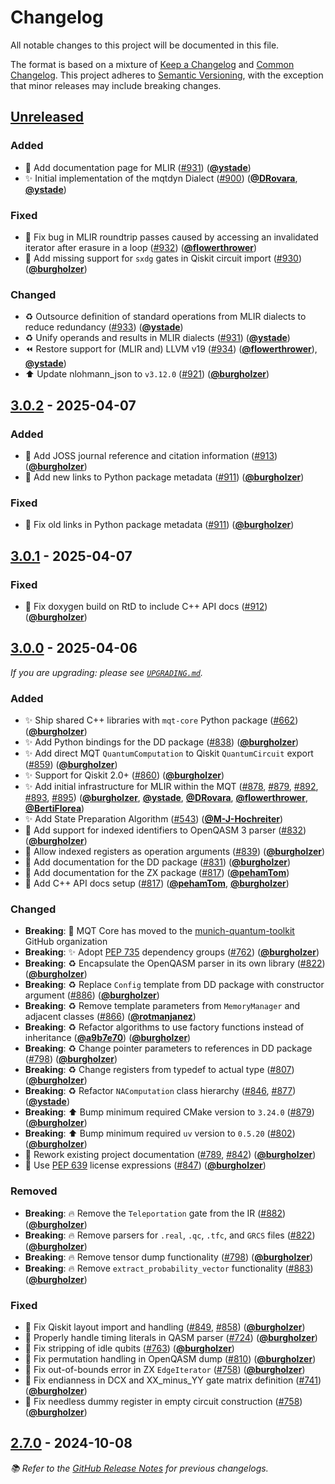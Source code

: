 # Changelog

All notable changes to this project will be documented in this file.

The format is based on a mixture of [Keep a Changelog](https://keepachangelog.com/en/1.1.0/) and [Common Changelog](https://common-changelog.org).
This project adheres to [Semantic Versioning](https://semver.org/spec/v2.0.0.html), with the exception that minor releases may include breaking changes.

## [Unreleased]

### Added

- 📝 Add documentation page for MLIR ([#931](https://github.com/munich-quantum-toolkit/core/pull/931)) ([**@ystade**](https://github.com/ystade))
- ✨ Initial implementation of the mqtdyn Dialect ([#900](https://github.com/munich-quantum-toolkit/core/pull/900)) ([**@DRovara**](https://github.com/DRovara), [**@ystade**](https://github.com/ystade))

### Fixed

- 🐛 Fix bug in MLIR roundtrip passes caused by accessing an invalidated iterator after erasure in a loop ([#932](https://github.com/munich-quantum-toolkit/core/pull/932)) ([**@flowerthrower**](https://github.com/flowerthrower))
- 🐛 Add missing support for `sxdg` gates in Qiskit circuit import ([#930](https://github.com/munich-quantum-toolkit/core/pull/930)) ([**@burgholzer**](https://github.com/burgholzer))

### Changed

- ♻️ Outsource definition of standard operations from MLIR dialects to reduce redundancy ([#933](https://github.com/munich-quantum-toolkit/core/pull/933)) ([**@ystade**](https://github.com/ystade))
- ♻️ Unify operands and results in MLIR dialects ([#931](https://github.com/munich-quantum-toolkit/core/pull/931)) ([**@ystade**](https://github.com/ystade))
- ⏪️ Restore support for (MLIR and) LLVM v19 ([#934](https://github.com/munich-quantum-toolkit/core/pull/934)) ([**@flowerthrower**](https://github.com/flowerthrower)), [**@ystade**](https://github.com/ystade))
- ⬆️ Update nlohmann_json to `v3.12.0` ([#921](https://github.com/munich-quantum-toolkit/core/pull/921)) ([**@burgholzer**](https://github.com/burgholzer))

## [3.0.2] - 2025-04-07

### Added

- 📝 Add JOSS journal reference and citation information ([#913](https://github.com/munich-quantum-toolkit/core/pull/913)) ([**@burgholzer**](https://github.com/burgholzer))
- 📝 Add new links to Python package metadata ([#911](https://github.com/munich-quantum-toolkit/core/pull/911)) ([**@burgholzer**](https://github.com/burgholzer))

### Fixed

- 📝 Fix old links in Python package metadata ([#911](https://github.com/munich-quantum-toolkit/core/pull/911)) ([**@burgholzer**](https://github.com/burgholzer))

## [3.0.1] - 2025-04-07

### Fixed

- 🐛 Fix doxygen build on RtD to include C++ API docs ([#912](https://github.com/munich-quantum-toolkit/core/pull/912)) ([**@burgholzer**](https://github.com/burgholzer))

## [3.0.0] - 2025-04-06

_If you are upgrading: please see [`UPGRADING.md`](UPGRADING.md#300)._

### Added

- ✨ Ship shared C++ libraries with `mqt-core` Python package ([#662](https://github.com/munich-quantum-toolkit/core/issues/662)) ([**@burgholzer**](https://github.com/burgholzer))
- ✨ Add Python bindings for the DD package ([#838](https://github.com/munich-quantum-toolkit/core/issues/838)) ([**@burgholzer**](https://github.com/burgholzer))
- ✨ Add direct MQT `QuantumComputation` to Qiskit `QuantumCircuit` export ([#859](https://github.com/munich-quantum-toolkit/core/issues/859)) ([**@burgholzer**](https://github.com/burgholzer))
- ✨ Support for Qiskit 2.0+ ([#860](https://github.com/munich-quantum-toolkit/core/issues/860)) ([**@burgholzer**](https://github.com/burgholzer))
- ✨ Add initial infrastructure for MLIR within the MQT ([#878](https://github.com/munich-quantum-toolkit/core/issues/878), [#879](https://github.com/munich-quantum-toolkit/core/issues/879), [#892](https://github.com/munich-quantum-toolkit/core/issues/892), [#893](https://github.com/munich-quantum-toolkit/core/issues/893), [#895](https://github.com/munich-quantum-toolkit/core/issues/895)) ([**@burgholzer**](https://github.com/burgholzer), [**@ystade**](https://github.com/ystade), [**@DRovara**](https://github.com/DRovara), [**@flowerthrower**](https://github.com/flowerthrower), [**@BertiFlorea**](https://github.com/BertiFlorea))
- ✨ Add State Preparation Algorithm ([#543](https://github.com/munich-quantum-toolkit/core/issues/543)) ([**@M-J-Hochreiter**](https://github.com/M-J-Hochreiter))
- 🚸 Add support for indexed identifiers to OpenQASM 3 parser ([#832](https://github.com/munich-quantum-toolkit/core/issues/832)) ([**@burgholzer**](https://github.com/burgholzer))
- 🚸 Allow indexed registers as operation arguments ([#839](https://github.com/munich-quantum-toolkit/core/issues/839)) ([**@burgholzer**](https://github.com/burgholzer))
- 📝 Add documentation for the DD package ([#831](https://github.com/munich-quantum-toolkit/core/issues/831)) ([**@burgholzer**](https://github.com/burgholzer))
- 📝 Add documentation for the ZX package ([#817](https://github.com/munich-quantum-toolkit/core/issues/817)) ([**@pehamTom**](https://github.com/pehamTom))
- 📝 Add C++ API docs setup ([#817](https://github.com/munich-quantum-toolkit/core/issues/817)) ([**@pehamTom**](https://github.com/pehamTom), [**@burgholzer**](https://github.com/burgholzer))

### Changed

- **Breaking**: 🚚 MQT Core has moved to the [munich-quantum-toolkit](https://github.com/munich-quantum-toolkit) GitHub organization
- **Breaking**: ✨ Adopt [PEP 735] dependency groups ([#762](https://github.com/munich-quantum-toolkit/core/issues/762)) ([**@burgholzer**](https://github.com/burgholzer))
- **Breaking**: ♻️ Encapsulate the OpenQASM parser in its own library ([#822](https://github.com/munich-quantum-toolkit/core/issues/822)) ([**@burgholzer**](https://github.com/burgholzer))
- **Breaking**: ♻️ Replace `Config` template from DD package with constructor argument ([#886](https://github.com/munich-quantum-toolkit/core/issues/886)) ([**@burgholzer**](https://github.com/burgholzer))
- **Breaking**: ♻️ Remove template parameters from `MemoryManager` and adjacent classes ([#866](https://github.com/munich-quantum-toolkit/core/issues/866)) ([**@rotmanjanez**](https://github.com/rotmanjanez))
- **Breaking**: ♻️ Refactor algorithms to use factory functions instead of inheritance ([**@a9b7e70**](https://github.com/munich-quantum-toolkit/core/pull/798/commits/a9b7e70aaeb532fe8e1e31a7decca86d81eb523f)) ([**@burgholzer**](https://github.com/burgholzer))
- **Breaking**: ♻️ Change pointer parameters to references in DD package ([#798](https://github.com/munich-quantum-toolkit/core/pull/798)) ([**@burgholzer**](https://github.com/burgholzer))
- **Breaking**: ♻️ Change registers from typedef to actual type ([#807](https://github.com/munich-quantum-toolkit/core/issues/807)) ([**@burgholzer**](https://github.com/burgholzer))
- **Breaking**: ♻️ Refactor `NAComputation` class hierarchy ([#846](https://github.com/munich-quantum-toolkit/core/issues/846), [#877](https://github.com/munich-quantum-toolkit/core/issues/877)) ([**@ystade**](https://github.com/ystade))
- **Breaking**: ⬆️ Bump minimum required CMake version to `3.24.0` ([#879](https://github.com/munich-quantum-toolkit/core/issues/879)) ([**@burgholzer**](https://github.com/burgholzer))
- **Breaking**: ⬆️ Bump minimum required `uv` version to `0.5.20` ([#802](https://github.com/munich-quantum-toolkit/core/issues/802)) ([**@burgholzer**](https://github.com/burgholzer))
- 📝 Rework existing project documentation ([#789](https://github.com/munich-quantum-toolkit/core/issues/789), [#842](https://github.com/munich-quantum-toolkit/core/issues/842)) ([**@burgholzer**](https://github.com/burgholzer))
- 📄 Use [PEP 639] license expressions ([#847](https://github.com/munich-quantum-toolkit/core/issues/847)) ([**@burgholzer**](https://github.com/burgholzer))

### Removed

- **Breaking**: 🔥 Remove the `Teleportation` gate from the IR ([#882](https://github.com/munich-quantum-toolkit/core/issues/882)) ([**@burgholzer**](https://github.com/burgholzer))
- **Breaking**: 🔥 Remove parsers for `.real`, `.qc`, `.tfc`, and `GRCS` files ([#822](https://github.com/munich-quantum-toolkit/core/issues/822)) ([**@burgholzer**](https://github.com/burgholzer))
- **Breaking**: 🔥 Remove tensor dump functionality ([#798](https://github.com/munich-quantum-toolkit/core/issues/798)) ([**@burgholzer**](https://github.com/burgholzer))
- **Breaking**: 🔥 Remove `extract_probability_vector` functionality ([#883](https://github.com/munich-quantum-toolkit/core/issues/883)) ([**@burgholzer**](https://github.com/burgholzer))

### Fixed

- 🐛 Fix Qiskit layout import and handling ([#849](https://github.com/munich-quantum-toolkit/core/issues/849), [#858](https://github.com/munich-quantum-toolkit/core/issues/858)) ([**@burgholzer**](https://github.com/burgholzer))
- 🐛 Properly handle timing literals in QASM parser ([#724](https://github.com/munich-quantum-toolkit/core/issues/724)) ([**@burgholzer**](https://github.com/burgholzer))
- 🐛 Fix stripping of idle qubits ([#763](https://github.com/munich-quantum-toolkit/core/issues/763)) ([**@burgholzer**](https://github.com/burgholzer))
- 🐛 Fix permutation handling in OpenQASM dump ([#810](https://github.com/munich-quantum-toolkit/core/issues/810)) ([**@burgholzer**](https://github.com/burgholzer))
- 🐛 Fix out-of-bounds error in ZX `EdgeIterator` ([#758](https://github.com/munich-quantum-toolkit/core/issues/758)) ([**@burgholzer**](https://github.com/burgholzer))
- 🐛 Fix endianness in DCX and XX_minus_YY gate matrix definition ([#741](https://github.com/munich-quantum-toolkit/core/issues/741)) ([**@burgholzer**](https://github.com/burgholzer))
- 🐛 Fix needless dummy register in empty circuit construction ([#758](https://github.com/munich-quantum-toolkit/core/issues/758)) ([**@burgholzer**](https://github.com/burgholzer))

## [2.7.0] - 2024-10-08

_📚 Refer to the [GitHub Release Notes](https://github.com/munich-quantum-toolkit/core/releases) for previous changelogs._

[PEP 639]: https://peps.python.org/pep-0639/
[PEP 735]: https://peps.python.org/pep-0735/
[unreleased]: https://github.com/munich-quantum-toolkit/core/compare/v3.0.2...HEAD
[3.0.2]: https://github.com/munich-quantum-toolkit/core/compare/v3.0.1...v3.0.2
[3.0.1]: https://github.com/munich-quantum-toolkit/core/compare/v3.0.0...v3.0.1
[3.0.0]: https://github.com/munich-quantum-toolkit/core/compare/v2.7.0...v3.0.0
[2.7.0]: https://github.com/munich-quantum-toolkit/core/releases/tag/v2.7.0
